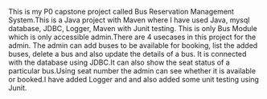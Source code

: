 This is my P0 capstone project called Bus Reservation Management System.This is a Java project with Maven where I have used Java, mysql database, JDBC, Logger, Maven with Junit testing. This is only Bus Module which is only accessible admin.There are 4 usecases in this project for the admin. The admin can add buses to be available for booking, list the added buses, delete a bus and also update the details of a bus. It is connected with the database using JDBC.It can also show the seat status of a particular bus.Using seat number the admin can see whether it is available or booked.I have added Logger and and also added some unit testing using Junit.  
